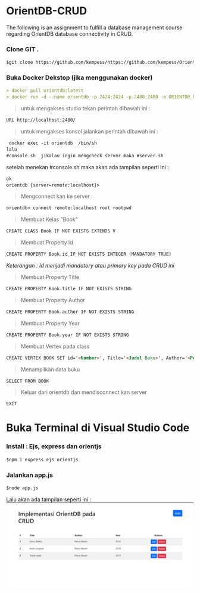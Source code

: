 # OrientDB-CRUD
The following is an assignment to fulfill a database management course regarding OrientDB database connectivity in CRUD.

### Clone GIT .
```markdown
$git clone https://github.com/kempess/https://github.com/kempess/OrientDB-CRUD.git
```
### Buka Docker Dekstop (jika menggunakan docker)
```markdown
> docker pull orientdb:latest
> docker run -d --name orientdb -p 2424:2424 -p 2480:2480 -e ORIENTDB_ROOT_PASSWORD=rootpwd orientdb
```
> untuk mengakses studio tekan perintah dibawah ini :
 ```markdown
URL http://localhost:2480/
```
> untuk mengakses konsol jalankan perintah dibawah ini :
```markdown
 docker exec -it orientdb  /bin/sh
lalu
#console.sh  jikalau ingin mengcheck server maka #server.sh
```
setelah menekan #console.sh maka akan ada tampilan seperti ini :
```markdown
ok
orientdb {server=remote:localhost}>   
```
> Mengconnect kan ke server :
```markdown
orientdb> connect remote:localhost root rootpwd 
```
> Membuat Kelas "Book"
```markdown
CREATE CLASS Book IF NOT EXISTS EXTENDS V
```
> Membuat Property id
```markdown
CREATE PROPERTY Book.id IF NOT EXISTS INTEGER (MANDATORY TRUE)
```
_Keterangan : Id menjadi mandatory atau primary key pada CRUD ini_
> Membuat Property Title
```markdown
CREATE PROPERTY Book.title IF NOT EXISTS STRING
```
> Membuat Property Author
```markdown
CREATE PROPERTY Book.author IF NOT EXISTS STRING
```
> Membuat Property Year
```markdown
CREATE PROPERTY Book.year IF NOT EXISTS STRING
```
> Membuat Vertex pada class
```markdown
CREATE VERTEX BOOK SET id='<Number>', Title='<Judul Buku>', Author='<Penulis Buku', year='<Tahun>'
```
> Menampilkan data buku
```markdown
SELECT FROM BOOK
```
> Keluar dari orientdb dan mendisconnect kan server
```markdown
EXIT
```
# Buka Terminal di Visual Studio Code
### Install : Ejs, express dan orientjs
```markdown
$npm i express ejs orientjs 
```
### Jalankan app.js
```markdown
$node app.js
```
Lalu akan ada tampilan seperti ini :
![Image of Screenshoot](https://github.com/kempess/OrientDB-CRUD/blob/master/img/Sample.jpeg)



